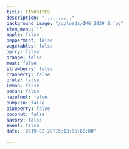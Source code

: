 ```yaml
---
title: FAVORITES
description: ".........."
background_image: "/uploads/IMG_2839 2.jpg"
item_menu: ''
apple: false
peppermint: false
vegetables: false
berry: false
orange: false
meat: false
strawberry: false
cranberry: false
brule: false
lemon: false
pecan: false
hazelnut: false
pumpkin: false
blueberry: false
coconut: false
savory: false
sweet: false
date: '2019-02-20T15:13:06+00:00'

---
```

